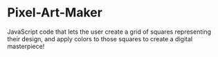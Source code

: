 # Pixel-Art-Maker
  JavaScript code that lets the user create a grid of squares representing their design, and apply colors to those squares to create a digital masterpiece!
